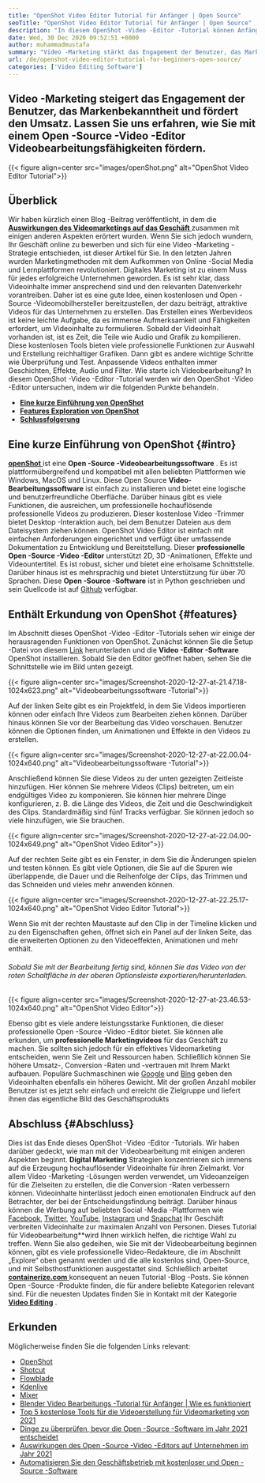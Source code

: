 ```yaml
---
title: "OpenShot Video Editor Tutorial für Anfänger | Open Source" 
seoTitle: "OpenShot Video Editor Tutorial für Anfänger | Open Source" 
description: "In diesem OpenShot -Video -Editor -Tutorial können Anfänger die Videobearbeitung beginnen. Es ist ein trendiger Video -Editor, der Funktionen wie 3D -Animationen und mehr anbietet." 
date: Wed, 30 Dec 2020 09:52:51 +0000
author: muhammadmustafa
summary: "Video -Marketing stärkt das Engagement der Benutzer, das Markenbekanntheit und steigt den Umsatz an. Lassen Sie uns erfahren, wie Sie mit einem Open -Source -Video -Editor Videobearbeitungsfähigkeiten fördern." 
url: /de/openshot-video-editor-tutorial-for-beginners-open-source/
categories: ['Video Editing Software']
---
```


## Video -Marketing steigert das Engagement der Benutzer, das Markenbekanntheit und fördert den Umsatz. Lassen Sie uns erfahren, wie Sie mit einem Open -Source -Video -Editor Videobearbeitungsfähigkeiten fördern.

{{< figure align=center src="images/openShot.png" alt="OpenShot Video Editor Tutorial">}}


## Überblick
Wir haben kürzlich einen Blog -Beitrag veröffentlicht, in dem die [  **Auswirkungen des Videomarketings auf das Geschäft**  ][1] zusammen mit einigen anderen Aspekten erörtert wurden. Wenn Sie sich jedoch wundern, Ihr Geschäft online zu bewerben und sich für eine Video -Marketing -Strategie entschieden, ist dieser Artikel für Sie. In den letzten Jahren wurden Marketingmethoden mit dem Aufkommen von Online -Social Media und Lernplattformen revolutioniert. Digitales Marketing ist zu einem Muss für jedes erfolgreiche Unternehmen geworden. Es ist sehr klar, dass Videoinhalte immer ansprechend sind und den relevanten Datenverkehr vorantreiben. Daher ist es eine gute Idee, einen kostenlosen und Open -Source -Videomobilhersteller bereitzustellen, der dazu beiträgt, attraktive Videos für das Unternehmen zu erstellen.
Das Erstellen eines Werbevideos ist keine leichte Aufgabe, da es immense Aufmerksamkeit und Fähigkeiten erfordert, um Videoinhalte zu formulieren. Sobald der Videoinhalt vorhanden ist, ist es Zeit, die Teile wie Audio und Grafik zu kompilieren. Diese kostenlosen Tools bieten viele professionelle Funktionen zur Auswahl und Erstellung reichhaltiger Grafiken. Dann gibt es andere wichtige Schritte wie Überprüfung und Test. Anpassende Videos enthalten immer Geschichten, Effekte, Audio und Filter. Wie starte ich Videobearbeitung? In diesem OpenShot -Video -Editor -Tutorial werden wir den OpenShot -Video -Editor untersuchen, indem wir die folgenden Punkte behandeln.
*  **[Eine kurze Einführung von OpenShot][2]**  
*  **[Features Exploration von OpenShot][3]**  
*  **[Schlussfolgerung][4]**  

## Eine kurze Einführung von OpenShot {#intro}

[  **openShot** ][5] ist eine  **Open -Source -Videobearbeitungssoftware**  . Es ist plattformübergreifend und kompatibel mit allen beliebten Plattformen wie Windows, MacOS und Linux. Diese Open Source **Video-Bearbeitungssoftware**  ist einfach zu installieren und bietet eine logische und benutzerfreundliche Oberfläche. Darüber hinaus gibt es viele Funktionen, die ausreichen, um professionelle hochauflösende professionelle Videos zu produzieren. Dieser kostenlose Video -Trimmer bietet Desktop -Interaktion auch, bei dem Benutzer Dateien aus dem Dateisystem ziehen können. OpenShot Video Editor ist einfach mit einfachen Anforderungen eingerichtet und verfügt über umfassende Dokumentation zu Entwicklung und Bereitstellung.
Dieser  **professionelle Open -Source -Video -Editor** unterstützt 2D, 3D -Animationen, Effekte und Videountertitel. Es ist robust, sicher und bietet eine erholsame Schnittstelle. Darüber hinaus ist es mehrsprachig und bietet Unterstützung für über 70 Sprachen. Diese **Open -Source -Software**  ist in Python geschrieben und sein Quellcode ist auf [Github][6] verfügbar.

## Enthält Erkundung von OpenShot {#features}

Im Abschnitt dieses OpenShot -Video -Editor -Tutorials sehen wir einige der herausragenden Funktionen von OpenShot. Zunächst können Sie die Setup -Datei von diesem [Link][7] herunterladen und die  **Video -Editor -Software**  OpenShot installieren.
Sobald Sie den Editor geöffnet haben, sehen Sie die Schnittstelle wie im Bild unten gezeigt.

{{< figure align=center src="images/Screenshot-2020-12-27-at-21.47.18-1024x623.png" alt="Videobearbeitungssoftware -Tutorial">}}

Auf der linken Seite gibt es ein Projektfeld, in dem Sie Videos importieren können oder einfach Ihre Videos zum Bearbeiten ziehen können. Darüber hinaus können Sie vor der Bearbeitung das Video vorschauen. Benutzer können die Optionen finden, um Animationen und Effekte in den Videos zu erstellen.

{{< figure align=center src="images/Screenshot-2020-12-27-at-22.00.04-1024x640.png" alt="Videobearbeitungssoftware -Tutorial">}}

Anschließend können Sie diese Videos zu der unten gezeigten Zeitleiste hinzufügen. Hier können Sie mehrere Videos (Clips) beitreten, um ein endgültiges Video zu komponieren. Sie können hier mehrere Dinge konfigurieren, z. B. die Länge des Videos, die Zeit und die Geschwindigkeit des Clips. Standardmäßig sind fünf Tracks verfügbar. Sie können jedoch so viele hinzufügen, wie Sie brauchen.

{{< figure align=center src="images/Screenshot-2020-12-27-at-22.04.00-1024x649.png" alt="OpenShot Video Editor">}}

Auf der rechten Seite gibt es ein Fenster, in dem Sie die Änderungen spielen und testen können. Es gibt viele Optionen, die Sie auf die Spuren wie überlappende, die Dauer und die Reihenfolge der Clips, das Trimmen und das Schneiden und vieles mehr anwenden können.

{{< figure align=center src="images/Screenshot-2020-12-27-at-22.25.17-1024x640.png" alt="OpenShot Video Editor Tutorial">}}

Wenn Sie mit der rechten Maustaste auf den Clip in der Timeline klicken und zu den Eigenschaften gehen, öffnet sich ein Panel auf der linken Seite, das die erweiterten Optionen zu den Videoeffekten, Animationen und mehr enthält.

###### Sobald Sie mit der Bearbeitung fertig sind, können Sie das Video von der roten Schaltfläche in der oberen Optionsleiste exportieren/herunterladen.

{{< figure align=center src="images/Screenshot-2020-12-27-at-23.46.53-1024x640.png" alt="OpenShot Video Editor">}}

Ebenso gibt es viele andere leistungsstarke Funktionen, die dieser professionelle Open -Source -Video -Editor bietet. Sie können alle erkunden, um  **professionelle Marketingvideos**  für das Geschäft zu machen. Sie sollten sich jedoch für ein effektives Videomarketing entscheiden, wenn Sie Zeit und Ressourcen haben. Schließlich können Sie höhere Umsatz-, Conversion -Raten und -vertrauen mit Ihrem Markt aufbauen. Populäre Suchmaschinen wie [Google][8] und [Bing][9] geben den Videoinhalten ebenfalls ein höheres Gewicht. Mit der großen Anzahl mobiler Benutzer ist es jetzt sehr einfach und erreicht die Zielgruppe und liefert ihnen das eigentliche Bild des Geschäftsprodukts

## Abschluss {#Abschluss}

Dies ist das Ende dieses OpenShot -Video -Editor -Tutorials. Wir haben darüber gedeckt, wie man mit der Videobearbeitung mit einigen anderen Aspekten beginnt.  **Digital Marketing**  Strategien konzentrieren sich immens auf die Erzeugung hochauflösender Videoinhalte für ihren Zielmarkt. Vor allem Video -Marketing -Lösungen werden verwendet, um Videoanzeigen für die Zielseiten zu erstellen, die die Conversion -Raten verbessern können. Videoinhalte hinterlässt jedoch einen emotionalen Eindruck auf den Betrachter, der bei der Entscheidungsfindung beiträgt. Darüber hinaus können die Werbung auf beliebten Social -Media -Plattformen wie [Facebook][10], [Twitter][11], [YouTube][12], [Instagram][13] und [Snapchat][14] Ihr Geschäft verbreiten Videoinhalte zur maximalen Anzahl von Personen. Dieses Tutorial für Videobearbeitung**wird Ihnen wirklich helfen, die richtige Wahl zu treffen. Wenn Sie also gedeihen, wie Sie mit der Videobearbeitung beginnen können, gibt es viele professionelle Video-Redakteure, die im Abschnitt „Explore“ oben genannt werden und die alle kostenlos sind, Open-Source, und mit Selbsthostfunktionen ausgestattet sind.
Schließlich arbeitet [  **containerize.com** ][15] konsequent an neuen Tutorial -Blog -Posts. Sie können Open -Source -Produkte finden, die für andere beliebte Kategorien relevant sind. Für die neuesten Updates finden Sie in Kontakt mit der Kategorie **[Video Editing][16]**  .

## Erkunden
Möglicherweise finden Sie die folgenden Links relevant:
  * [OpenShot][5]
  * [Shotcut][17]
  * [Flowblade][18]
  * [Kdenlive][19]
  * [Mixer][20]
  * [Blender Video Bearbeitungs -Tutorial für Anfänger | Wie es funktioniert][21]
  * [Top 5 kostenlose Tools für die Videoerstellung für Videomarketing von 2021][22]
  * [Dinge zu überprüfen, bevor die Open -Source -Software im Jahr 2021 entscheidet][23]
  * [Auswirkungen des Open -Source -Video -Editors auf Unternehmen im Jahr 2021][1]
  * [Automatisieren Sie den Geschäftsbetrieb mit kostenloser und Open -Source -Software][24]



 [1]: https://blog.containerize.com/video-editing-software/how-video-editing-software-improves-business-video-marketing/
 [2]: #intro
 [3]: #features
 [4]: #Conclusion
 [5]: https://products.containerize.com/video-editing-software/openshot
 [6]: https://github.com/OpenShot/openshot-qt
 [7]: https://www.openshot.org/download/
 [8]: https://www.google.com/
 [9]: https://www.bing.com/
 [10]: https://www.facebook.com/
 [11]: https://twitter.com/home
 [12]: https://www.youtube.com/
 [13]: http://instagram.com
 [14]: https://www.snapchat.com/
 [15]: https://www.containerize.com/
 [16]: https://products.containerize.com/video-editing-software
 [17]: https://products.containerize.com/video-editing-software/shotcut
 [18]: https://products.containerize.com/video-editing-software/flowblade
 [19]: https://products.containerize.com/video-editing-software/kdenlive
 [20]: https://products.containerize.com/video-editing-software/blender
 [21]: https://blog.containerize.com/video-editing-software/blender-video-editing-tutorial-for-beginners/
 [22]: https://blog.containerize.com/video-editing-software/top-5-open-source-video-editor-software-for-video-marketing/
 [23]: https://blog.containerize.com/cmdb-software/things-to-review-before-opting-open-source-software-in-2021/
 [24]: https://blog.containerize.com/blogging/automate-business-operations-using-open-source-software/
